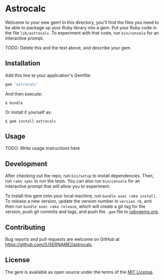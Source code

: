 # Astrocalc

Welcome to your new gem! In this directory, you'll find the files you need to be able to package up your Ruby library into a gem. Put your Ruby code in the file `lib/astrocalc`. To experiment with that code, run `bin/console` for an interactive prompt.

TODO: Delete this and the text above, and describe your gem

## Installation

Add this line to your application's Gemfile:

```ruby
gem 'astrocalc'
```

And then execute:

    $ bundle

Or install it yourself as:

    $ gem install astrocalc

## Usage

TODO: Write usage instructions here

## Development

After checking out the repo, run `bin/setup` to install dependencies. Then, run `rake spec` to run the tests. You can also run `bin/console` for an interactive prompt that will allow you to experiment.

To install this gem onto your local machine, run `bundle exec rake install`. To release a new version, update the version number in `version.rb`, and then run `bundle exec rake release`, which will create a git tag for the version, push git commits and tags, and push the `.gem` file to [rubygems.org](https://rubygems.org).

## Contributing

Bug reports and pull requests are welcome on GitHub at https://github.com/[USERNAME]/astrocalc.

## License

The gem is available as open source under the terms of the [MIT License](https://opensource.org/licenses/MIT).
